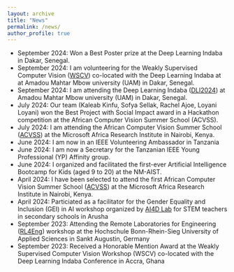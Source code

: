 ```yaml
---
layout: archive
title: "News"
permalink: /news/
author_profile: true
---
```

* September 2024: Won a Best Poster prize at the Deep Learning Indaba in Dakar, Senegal.
* September 2024: I am volunteering for the Weakly Supervised Computer Vision ([WSCV](https://wscv-indaba.github.io/2024)) co-located with the Deep Learning Indaba at at Amadou Mahtar Mbow university (UAM) in Dakar, Senegal.
* September 2024: I am attending the Deep Learning Indaba ([DLI2024](https://deeplearningindaba.com/2024/)) at Amadou Mahtar Mbow university (UAM) in Dakar, Senegal.
* July 2024: Our team (Kaleab Kinfu, Sofya Sellak, Rachel Ajoe, Loyani Loyani) won the Best Project with Social Impact award in a Hackathon competition at the African Computer Vision Summer School (ACVSS).
* July 2024: I am attending the African Computer Vision Summer School ([ACVSS](https://www.acvss.ai)) at the Microsoft Africa Research Institute in Nairobi, Kenya.
* June 2024: I am now in an IEEE Volunteering Ambassador in Tanzania 
* June 2024: I am now a Secretary for the Tanzanian IEEE Young Professional (YP) Affinity group.
* June 2024: I organized and facilitated the first-ever Artificial Intelligence Bootcamp for Kids (aged 9 to 20) at the NM-AIST.
* April 2024: I have been selected to attend the first African Computer Vision Summer School ([ACVSS](https://www.acvss.ai)) at the Microsoft Africa Research Institute in Nairobi, Kenya.
* April 2024: Particiated as a facilitator for the Gender Equality and Inclusion (GEI) in AI workshop organized by [AI4D Lab](https://ai4dlab.or.tz/home) for STEM teachers in secondary schools in Arusha
* September 2023: Attending the Remote Laboratories for Engineering ([RL4Eng](https://www.rl4eng.com/News/key_news/3797.aspx)) workshop at the Hochschule Bonn-Rhein-Sieg University of Applied Sciences in Sankt Augustin, Germany
* September 2023: Received a Honorable Mention Award at the Weakly Supervised Computer Vision Workshop (WSCV) co-located with the Deep Learning Indaba Conference in Accra, Ghana
